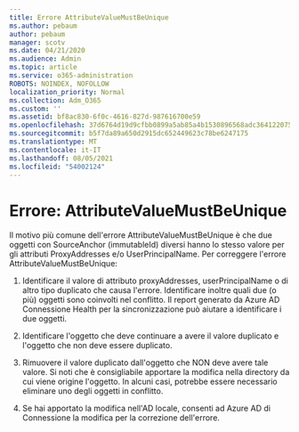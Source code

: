 ```yaml
---
title: Errore AttributeValueMustBeUnique
ms.author: pebaum
author: pebaum
manager: scotv
ms.date: 04/21/2020
ms.audience: Admin
ms.topic: article
ms.service: o365-administration
ROBOTS: NOINDEX, NOFOLLOW
localization_priority: Normal
ms.collection: Adm_O365
ms.custom: ''
ms.assetid: bf8ac830-6f0c-4616-827d-987616700e59
ms.openlocfilehash: 37d6764d19d9cfbb0899a5ab85a4b1530896568adc364122075b7d6f2a32970a
ms.sourcegitcommit: b5f7da89a650d2915dc652449623c78be6247175
ms.translationtype: MT
ms.contentlocale: it-IT
ms.lasthandoff: 08/05/2021
ms.locfileid: "54002124"
---
```

# <a name="error-attributevaluemustbeunique"></a>Errore: AttributeValueMustBeUnique

Il motivo più comune dell'errore AttributeValueMustBeUnique è che due oggetti con SourceAnchor (immutableId) diversi hanno lo stesso valore per gli attributi ProxyAddresses e/o UserPrincipalName. Per correggere l'errore AttributeValueMustBeUnique:
  
1. Identificare il valore di attributo proxyAddresses, userPrincipalName o di altro tipo duplicato che causa l'errore. Identificare inoltre quali due (o più) oggetti sono coinvolti nel conflitto. Il report generato da Azure AD Connessione Health per la sincronizzazione può aiutare a identificare i due oggetti.
    
2. Identificare l'oggetto che deve continuare a avere il valore duplicato e l'oggetto che non deve essere duplicato.
    
3. Rimuovere il valore duplicato dall'oggetto che NON deve avere tale valore. Si noti che è consigliabile apportare la modifica nella directory da cui viene origine l'oggetto. In alcuni casi, potrebbe essere necessario eliminare uno degli oggetti in conflitto.
    
4. Se hai apportato la modifica nell'AD locale, consenti ad Azure AD di Connessione la modifica per la correzione dell'errore.
    

